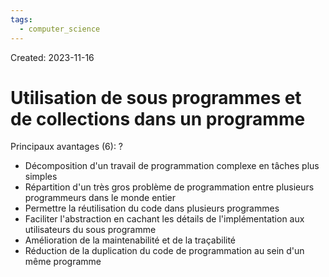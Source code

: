 ```yaml
---
tags:
  - computer_science
---
```

Created: 2023-11-16

# Utilisation de sous programmes et de collections dans un programme

Principaux avantages (6):
?
- Décomposition d'un travail de programmation complexe en tâches plus simples
- Répartition d'un très gros problème de programmation entre plusieurs programmeurs dans le monde entier
- Permettre la réutilisation du code dans plusieurs programmes
- Faciliter l'abstraction en cachant les détails de l'implémentation aux utilisateurs du sous programme
- Amélioration de la maintenabilité et de la traçabilité
- Réduction de la duplication du code de programmation au sein d'un même programme
<!--SR:!2024-04-13,28,190-->
